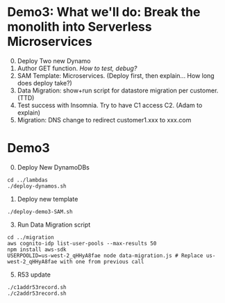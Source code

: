 # Demo3: What we'll do: Break the monolith into Serverless Microservices
0. Deploy Two new Dynamo
1. Author GET function. *How to test, debug?*
2. SAM Template: Microservices. (Deploy first, then explain... How long does deploy take?)
3. Data Migration: show+run script for datastore migration per customer. (TTD)
4. Test success with Insomnia. Try to have C1 access C2. (Adam to explain)
5. Migration: DNS change to redirect customer1.xxx to xxx.com 

# Demo3
0. Deploy New DynamoDBs
```shell
cd ../lambdas
./deploy-dynamos.sh
```

1. Deploy new template
```shell
./deploy-demo3-SAM.sh
```


3. Run Data Migration script
```shell
cd ../migration
aws cognito-idp list-user-pools --max-results 50
npm install aws-sdk
USERPOOLID=us-west-2_qHHyA8fae node data-migration.js # Replace us-west-2_qHHyA8fae with one from previous call
```

5. R53 update
```shell
./c1addr53record.sh
./c2addr53record.sh
```